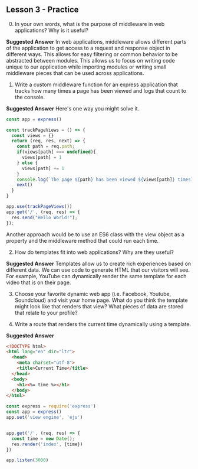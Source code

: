 ## Lesson 3 - Practice

0. In your own words, what is the purpose of middleware in web applications? Why is it useful?

**Suggested Answer** In web applications, middleware allows different parts of the application to get access to a request and response object in different ways. This allows for easy filtering or common behavior to be abstracted between modules. This allows us to focus on writing code unique to our application while importing modules or writing small middleware pieces that can be used across applications.

1. Write a custom middleware function for an express application that tracks how many times a page has been viewed and logs that count to the console.

**Suggested Answer** Here's one way you might solve it.

```js
const app = express()

const trackPageViews = () => {
  const views = {}
  return (req, res, next) => {
    const path = req.path;
    if(views[path] === undefined){
      views[path] = 1
    } else {
      views[path] += 1
    }
    console.log(`The page ${path} has been viewed ${views[path]} times`)
    next()
  }
}

app.use(trackPageViews())
app.get('/', (req, res) => {
  res.send("Hello World!");
});
```

Another approach would be to use an ES6 class with the view object as a property and the middleware method that could run each time.

2. How do templates fit into web applications? Why are they useful?

**Suggested Answer** Templates allow us to create rich experiences based on different data. We can use code to generate HTML that our visitors will see. For example, YouTube can dynamically render the same template for each video that is on their page.

3. Choose your favorite dynamic web app (i.e. Facebook, Youtube, Soundcloud) and visit your home page. What do you think the template might look like that renders that view? What pieces of data are stored that relate to your profile?  

4. Write a route that renders the current time dynamically using a template.

**Suggested Answer**

```html
<!DOCTYPE html>
<html lang="en" dir="ltr">
  <head>
    <meta charset="utf-8">
    <title>Current Time</title>
  </head>
  <body>
    <h1><%= time %></h1>
  </body>
</html>
```

```js
const express = require('express')
const app = express()
app.set('view engine', 'ejs')


app.get('/', (req, res) => {
  const time = new Date();
  res.render('index', {time})
})

app.listen(3000)


```
